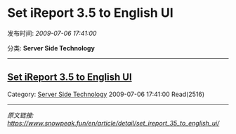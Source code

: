 # Set iReport 3.5 to English UI

发布时间: *2009-07-06 17:41:00*

分类: __Server Side Technology__

---------

## [Set iReport 3.5 to English UI](/en/article/detail/set_ireport_35_to_english_ui/)

Category: [Server Side Technology](/en/article/category/server_side_technology/) 2009-07-06 17:41:00 Read(2516)


---
*原文链接: https://www.snowpeak.fun/en/article/detail/set_ireport_35_to_english_ui/*
